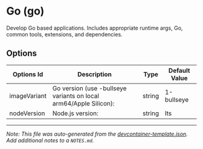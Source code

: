 
# Go (go)

Develop Go based applications. Includes appropriate runtime args, Go, common tools, extensions, and dependencies.

## Options

| Options Id | Description | Type | Default Value |
|-----|-----|-----|-----|
| imageVariant | Go version (use -bullseye variants on local arm64/Apple Silicon): | string | 1-bullseye |
| nodeVersion | Node.js version: | string | lts |



---

_Note: This file was auto-generated from the [devcontainer-template.json](https://github.com/igedevOps/devcontainer-template/blob/main/src/go/devcontainer-template.json).  Add additional notes to a `NOTES.md`._
